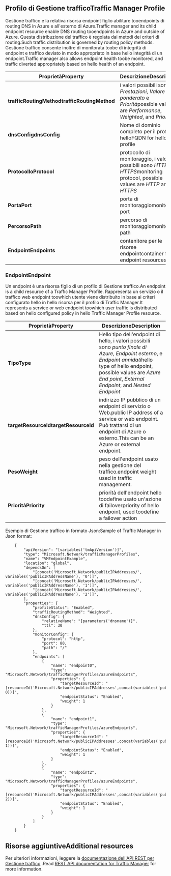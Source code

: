 ## <a name="traffic-manager-profile"></a><span data-ttu-id="1cbb6-101">Profilo di Gestione traffico</span><span class="sxs-lookup"><span data-stu-id="1cbb6-101">Traffic Manager Profile</span></span>
<span data-ttu-id="1cbb6-102">Gestione traffico e la relativa risorsa endpoint figlio abilitare tooendpoints di routing DNS in Azure e all'esterno di Azure.</span><span class="sxs-lookup"><span data-stu-id="1cbb6-102">Traffic manager and its child endpoint resource enable DNS routing tooendpoints in Azure and outside of Azure.</span></span> <span data-ttu-id="1cbb6-103">Questa distribuzione del traffico è regolata dai metodi dei criteri di routing.</span><span class="sxs-lookup"><span data-stu-id="1cbb6-103">Such traffic distribution is governed by routing  policy methods.</span></span> <span data-ttu-id="1cbb6-104">Gestione traffico consente inoltre di monitorata toobe di integrità di endpoint e traffico deviato in modo appropriato in base hello integrità di un endpoint.</span><span class="sxs-lookup"><span data-stu-id="1cbb6-104">Traffic manager also allows endpoint health toobe monitored, and traffic diverted appropriately based on hello health of an endpoint.</span></span> 

| <span data-ttu-id="1cbb6-105">Proprietà</span><span class="sxs-lookup"><span data-stu-id="1cbb6-105">Property</span></span> | <span data-ttu-id="1cbb6-106">Descrizione</span><span class="sxs-lookup"><span data-stu-id="1cbb6-106">Description</span></span> |
| --- | --- |
| <span data-ttu-id="1cbb6-107">**trafficRoutingMethod**</span><span class="sxs-lookup"><span data-stu-id="1cbb6-107">**trafficRoutingMethod**</span></span> |<span data-ttu-id="1cbb6-108">i valori possibili sono *Prestazioni*, *Valore ponderato* e *Priorità*</span><span class="sxs-lookup"><span data-stu-id="1cbb6-108">possible values are *Performance*, *Weighted*, and *Priority*</span></span> |
| <span data-ttu-id="1cbb6-109">**dnsConfig**</span><span class="sxs-lookup"><span data-stu-id="1cbb6-109">**dnsConfig**</span></span> |<span data-ttu-id="1cbb6-110">Nome di dominio completo per il profilo di hello</span><span class="sxs-lookup"><span data-stu-id="1cbb6-110">FQDN for hello profile</span></span> |
| <span data-ttu-id="1cbb6-111">**Protocollo**</span><span class="sxs-lookup"><span data-stu-id="1cbb6-111">**Protocol**</span></span> |<span data-ttu-id="1cbb6-112">protocollo di monitoraggio, i valori possibili sono *HTTP* e *HTTPS*</span><span class="sxs-lookup"><span data-stu-id="1cbb6-112">monitoring protocol, possible values are *HTTP* and *HTTPS*</span></span> |
| <span data-ttu-id="1cbb6-113">**Porta**</span><span class="sxs-lookup"><span data-stu-id="1cbb6-113">**Port**</span></span> |<span data-ttu-id="1cbb6-114">porta di monitoraggio</span><span class="sxs-lookup"><span data-stu-id="1cbb6-114">monitoring port</span></span> |
| <span data-ttu-id="1cbb6-115">**Percorso**</span><span class="sxs-lookup"><span data-stu-id="1cbb6-115">**Path**</span></span> |<span data-ttu-id="1cbb6-116">percorso di monitoraggio</span><span class="sxs-lookup"><span data-stu-id="1cbb6-116">monitoring path</span></span> |
| <span data-ttu-id="1cbb6-117">**Endpoint**</span><span class="sxs-lookup"><span data-stu-id="1cbb6-117">**Endpoints**</span></span> |<span data-ttu-id="1cbb6-118">contenitore per le risorse endpoint</span><span class="sxs-lookup"><span data-stu-id="1cbb6-118">container for endpoint resources</span></span> |

### <a name="endpoint"></a><span data-ttu-id="1cbb6-119">Endpoint</span><span class="sxs-lookup"><span data-stu-id="1cbb6-119">Endpoint</span></span>
<span data-ttu-id="1cbb6-120">Un endpoint è una risorsa figlio di un profilo di Gestione traffico.</span><span class="sxs-lookup"><span data-stu-id="1cbb6-120">An endpoint is a child resource of a Traffic Manager Profile.</span></span> <span data-ttu-id="1cbb6-121">Rappresenta un servizio o il traffico web endpoint toowhich utente viene distribuito in base ai criteri configurato hello in hello risorsa per il profilo di Traffic Manager.</span><span class="sxs-lookup"><span data-stu-id="1cbb6-121">It represents a service or web endpoint toowhich user traffic is distributed based on hello configured policy in hello Traffic Manager Profile resource.</span></span> 

| <span data-ttu-id="1cbb6-122">Proprietà</span><span class="sxs-lookup"><span data-stu-id="1cbb6-122">Property</span></span> | <span data-ttu-id="1cbb6-123">Descrizione</span><span class="sxs-lookup"><span data-stu-id="1cbb6-123">Description</span></span> |
| --- | --- |
| <span data-ttu-id="1cbb6-124">**Tipo**</span><span class="sxs-lookup"><span data-stu-id="1cbb6-124">**Type**</span></span> |<span data-ttu-id="1cbb6-125">Hello tipo dell'endpoint di hello, i valori possibili sono *punto finale di Azure*, *Endpoint esterno*, e *Endpoint annidati*</span><span class="sxs-lookup"><span data-stu-id="1cbb6-125">hello type of hello endpoint, possible values are *Azure End point*, *External Endpoint*, and  *Nested Endpoint*</span></span> |
| <span data-ttu-id="1cbb6-126">**targetResourceId**</span><span class="sxs-lookup"><span data-stu-id="1cbb6-126">**targetResourceId**</span></span> |<span data-ttu-id="1cbb6-127">indirizzo IP pubblico di un endpoint di servizio o Web.</span><span class="sxs-lookup"><span data-stu-id="1cbb6-127">public IP address of a service or web endpoint.</span></span> <span data-ttu-id="1cbb6-128">Può trattarsi di un endpoint di Azure o esterno.</span><span class="sxs-lookup"><span data-stu-id="1cbb6-128">This can be an Azure or external endpoint.</span></span> |
| <span data-ttu-id="1cbb6-129">**Peso**</span><span class="sxs-lookup"><span data-stu-id="1cbb6-129">**Weight**</span></span> |<span data-ttu-id="1cbb6-130">peso dell'endpoint usato nella gestione del traffico.</span><span class="sxs-lookup"><span data-stu-id="1cbb6-130">endpoint weight used in traffic management.</span></span> |
| <span data-ttu-id="1cbb6-131">**Priorità**</span><span class="sxs-lookup"><span data-stu-id="1cbb6-131">**Priority**</span></span> |<span data-ttu-id="1cbb6-132">priorità dell'endpoint hello toodefine usato un'azione di failover</span><span class="sxs-lookup"><span data-stu-id="1cbb6-132">priority of hello endpoint, used toodefine a failover action</span></span> |

<span data-ttu-id="1cbb6-133">Esempio di Gestione traffico in formato Json:</span><span class="sxs-lookup"><span data-stu-id="1cbb6-133">Sample of Traffic Manager in Json format:</span></span> 

        {
            "apiVersion": "[variables('tmApiVersion')]",
            "type": "Microsoft.Network/trafficManagerProfiles",
            "name": "VMEndpointExample",
            "location": "global",
            "dependsOn": [
                "[concat('Microsoft.Network/publicIPAddresses/', variables('publicIPAddressName'), '0')]",
                "[concat('Microsoft.Network/publicIPAddresses/', variables('publicIPAddressName'), '1')]",
                "[concat('Microsoft.Network/publicIPAddresses/', variables('publicIPAddressName'), '2')]",
            ],
            "properties": {
                "profileStatus": "Enabled",
                "trafficRoutingMethod": "Weighted",
                "dnsConfig": {
                    "relativeName": "[parameters('dnsname')]",
                    "ttl": 30
                },
                "monitorConfig": {
                    "protocol": "http",
                    "port": 80,
                    "path": "/"
                },
                "endpoints": [
                    {
                        "name": "endpoint0",
                        "type": "Microsoft.Network/trafficManagerProfiles/azureEndpoints",
                        "properties": {
                            "targetResourceId": "[resourceId('Microsoft.Network/publicIPAddresses',concat(variables('publicIPAddressName'), 0))]",
                            "endpointStatus": "Enabled",
                            "weight": 1
                        }
                    },
                    {
                        "name": "endpoint1",
                        "type": "Microsoft.Network/trafficManagerProfiles/azureEndpoints",
                        "properties": {
                            "targetResourceId": "[resourceId('Microsoft.Network/publicIPAddresses',concat(variables('publicIPAddressName'), 1))]",
                            "endpointStatus": "Enabled",
                            "weight": 1
                        }
                    },
                    {
                        "name": "endpoint2",
                        "type": "Microsoft.Network/trafficManagerProfiles/azureEndpoints",
                        "properties": {
                            "targetResourceId": "[resourceId('Microsoft.Network/publicIPAddresses',concat(variables('publicIPAddressName'), 2))]",
                            "endpointStatus": "Enabled",
                            "weight": 1
                        }
                    }
                ]
            }
        }


## <a name="additional-resources"></a><span data-ttu-id="1cbb6-134">Risorse aggiuntive</span><span class="sxs-lookup"><span data-stu-id="1cbb6-134">Additional resources</span></span>
<span data-ttu-id="1cbb6-135">Per ulteriori informazioni, leggere la [documentazione dell'API REST per Gestione traffico](https://msdn.microsoft.com/library/azure/mt163664.aspx) .</span><span class="sxs-lookup"><span data-stu-id="1cbb6-135">Read [REST API documentation for Traffic Manager](https://msdn.microsoft.com/library/azure/mt163664.aspx) for more information.</span></span>

